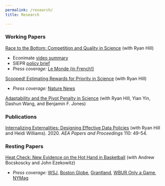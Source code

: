 ```yaml
---
permalink: /research/
title: Research

---
```


### Working Papers

[Race to the Bottom: Competition and Quality in Science]({{https://carolynstein.github.io}}/files/comp_qual.pdf) (with Ryan Hill)
  - Econimate [video summary](https://www.youtube.com/watch?v=tVHONMdMj6U&ab_channel=econimate)
  - SIEPR [policy brief](https://siepr.stanford.edu/publications/policy-brief/race-bottom-how-competition-publish-first-can-hurt-scientific-quality)
  - *Press coverage:* [Le Monde (in French!)](https://www.lemonde.fr/sciences/article/2022/05/03/quand-la-competition-nuit-gravement-a-la-qualite-de-la-recherche-scientifique_6124621_1650684.html)

[Scooped! Estimating Rewards for Priority in Science]({{https://carolynstein.github.io}}/files/scooped.pdf) (with Ryan Hill)
  - *Press coverage:* [Nature News](https://www.nature.com/articles/d41586-019-03648-4)

[Adaptability and the Pivot Penalty in Science]({{https://carolynstein.github.io}}/files/pivot.pdf) (with Ryan Hill, Yian Yin, Dashun Wang, and Benjamin F. Jones)


### Publications

[Internalizing Externalities: Designing Effective Data Policies]({{https://carolynstein.github.io}}/files/Hill_Stein_Williams_2020.pdf) (with Ryan Hill and Heidi Williams). 2020. *AEA Papers and Proceedings* 110: 49-54.

### Resting Papers

[Heat Check: New Evidence on the Hot Hand in Basketball]({{https://carolynstein.github.io}}/files/hot_hand.pdf) (with Andrew Bocskoscky and John Ezekowitz)
  - *Press coverage:* [WSJ](https://www.wsj.com/articles/does-the-hot-hand-exist-in-basketball-1393541857), [Boston Globe](https://www.bostonglobe.com/ideas/2014/02/09/the-hot-hand-might-real-after-all/N8V34bGLWhPqk0Sx9yoHWI/story.html), [Grantland](https://grantland.com/the-triangle/biting-the-hot-hand-basketballs-enduring-streakiness-debate-rages-on/), [WBUR Only a Game](https://www.wbur.org/onlyagame/2014/05/24/basketball-hot-hand-harvard-research), [NYMag](https://www.thecut.com/2016/08/how-researchers-discovered-the-basketball-hot-hand.html#_ga=2.25685373.1594261654.1627605437-1506156713.1627605437)



